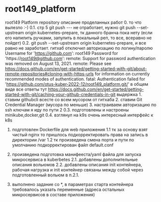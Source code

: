 # root149_platform
root149 Platform repository
описание проделанных работ
0. то что вылезло :-)
  0.1. стр 5 git push --- не отработает, нужно git push --set-upstream origin kubernetes-prepare, тк данного бранча пока нету (если его напилить ручками, запулить в локальный реп, то все, всеравно не пойдет)
  0.2. git push --set-upstream origin kubernetes-prepare, и все равно не заработает. гитхаб отключил авторизацию по логину/паролю
      Username for 'https://github.com': root149
      Password for 'https://root149@github.com': 
      remote: Support for password authentication was removed on August 13, 2021.
      remote: Please see https://docs.github.com/en/get-started/getting-started-with-git/about-remote-repositories#cloning-with-https-urls for information on currently recommended modes of authentication.
      fatal: Authentication failed for 'https://github.com/otus-kuber-2022-12/root149_platform.git/'
      в общем виде все ответы тут
        https://docs.github.com/en/get-started/getting-started-with-git/caching-your-github-credentials-in-git
      выдержка
        1. ставим githubcli всесте со всем мусором от гитхаба
        2. ставим Git Credential Manager (мусора по меньше)
        3. настраиваем авторизацию по ssh ключам
      я иду по пути 2
   0.3. подготовлены и настроены minikube,docker,git
   0.4. взглянул на k9s очень интересный интерфейс к k8s 
1. подготовлен Dockerfile для web приложения
  1.1 тк за основу взят чистый nginx то пришлось подкорректировать права на запись в директории /var 
  1.2 тк произведена смена порта и пути по умолчанию подкорректирован файл default.conf

2. произведена подготовка манифееста/yaml файла для запуска микросервиса в kuberbetes
  2.1. добавлены дополнительные описания вольюмов
  2.2. добавлены описания init контейнера, рабочая нагрузка и init контейнер связаны между собой через подготовленный вольюм в п.2.1.
3. выполнено задание со *, в параметрах старта контейнера требовалось указать переменные (адреса остальных микросервисов в составе приложения)
